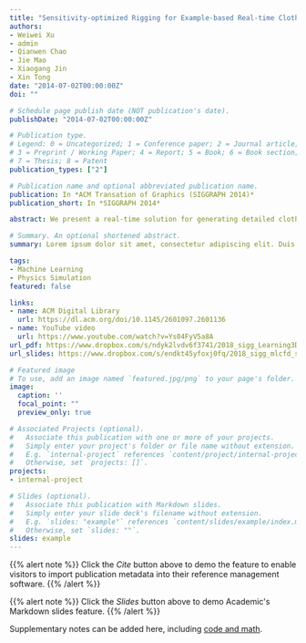 ```yaml
---
title: "Sensitivity-optimized Rigging for Example-based Real-time Clothing Synthesis"
authors:
- Weiwei Xu
- admin
- Qianwen Chao
- Jie Mao
- Xiaogang Jin
- Xin Tong
date: "2014-07-02T00:00:00Z"
doi: ""

# Schedule page publish date (NOT publication's date).
publishDate: "2014-07-02T00:00:00Z"

# Publication type.
# Legend: 0 = Uncategorized; 1 = Conference paper; 2 = Journal article;
# 3 = Preprint / Working Paper; 4 = Report; 5 = Book; 6 = Book section;
# 7 = Thesis; 8 = Patent
publication_types: ["2"]

# Publication name and optional abbreviated publication name.
publication: In *ACM Transation of Graphics (SIGGRAPH 2014)*
publication_short: In *SIGGRAPH 2014*

abstract: We present a real-time solution for generating detailed clothing deformations from pre-computed clothing shape examples. Given an input pose, it synthesizes a clothing deformation by blending skinned clothing deformations of nearby examples controlled by the body skeleton. Observing that cloth deformation can be well modeled with sensitivity analysis driven by the underlying skeleton, we introduce a sensitivity based method to construct a pose-dependent rigging solution from sparse examples. We also develop a sensitivity based blending scheme to find nearby examples for the input pose and evaluate their contributions to the result. Finally, we propose a stochastic optimization based greedy scheme for sampling the pose space and generating example clothing shapes. Our solution is fast, compact and can generate realistic clothing animation results for various kinds of clothes in real time.

# Summary. An optional shortened abstract.
summary: Lorem ipsum dolor sit amet, consectetur adipiscing elit. Duis posuere tellus ac convallis placerat. Proin tincidunt magna sed ex sollicitudin condimentum.

tags:
- Machine Learning
- Physics Simulation
featured: false

links:
- name: ACM Digital Library
  url: https://dl.acm.org/doi/10.1145/2601097.2601136
- name: YouTube video
  url: https://www.youtube.com/watch?v=Ys04FyV5a8A
url_pdf: https://www.dropbox.com/s/ndyk2lvdv6f3741/2018_sigg_Learning3DAerodynamics.pdf
url_slides: https://www.dropbox.com/s/endkt45yfoxj0fq/2018_sigg_mlcfd_slides.pdf

# Featured image
# To use, add an image named `featured.jpg/png` to your page's folder. 
image:
  caption: ''
  focal_point: ""
  preview_only: true

# Associated Projects (optional).
#   Associate this publication with one or more of your projects.
#   Simply enter your project's folder or file name without extension.
#   E.g. `internal-project` references `content/project/internal-project/index.md`.
#   Otherwise, set `projects: []`.
projects:
- internal-project

# Slides (optional).
#   Associate this publication with Markdown slides.
#   Simply enter your slide deck's filename without extension.
#   E.g. `slides: "example"` references `content/slides/example/index.md`.
#   Otherwise, set `slides: ""`.
slides: example
---
```


{{% alert note %}}
Click the *Cite* button above to demo the feature to enable visitors to import publication metadata into their reference management software.
{{% /alert %}}

{{% alert note %}}
Click the *Slides* button above to demo Academic's Markdown slides feature.
{{% /alert %}}

Supplementary notes can be added here, including [code and math](https://sourcethemes.com/academic/docs/writing-markdown-latex/).

